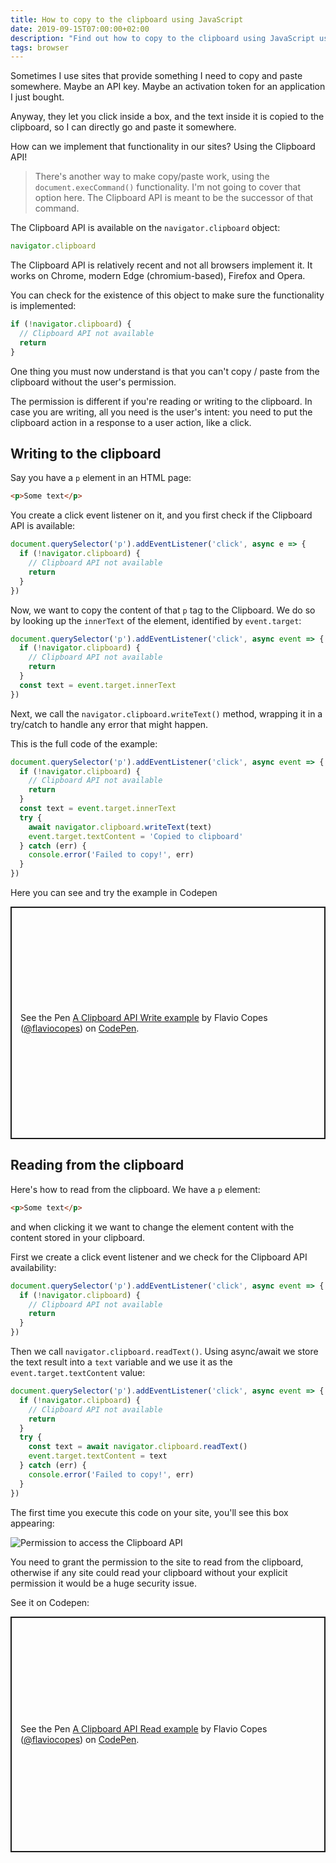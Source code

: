 ```yaml
---
title: How to copy to the clipboard using JavaScript
date: 2019-09-15T07:00:00+02:00
description: "Find out how to copy to the clipboard using JavaScript using the Clipboard API"
tags: browser
---
```


Sometimes I use sites that provide something I need to copy and paste somewhere. Maybe an API key. Maybe an activation token for an application I just bought.

Anyway, they let you click inside a box, and the text inside it is copied to the clipboard, so I can directly go and paste it somewhere.

How can we implement that functionality in our sites? Using the Clipboard API!

> There's another way to make copy/paste work, using the `document.execCommand()` functionality. I'm not going to cover that option here. The Clipboard API is meant to be the successor of that command.

The Clipboard API is available on the `navigator.clipboard` object:

```js
navigator.clipboard
```

The Clipboard API is relatively recent and not all browsers implement it. It works on Chrome, modern Edge (chromium-based), Firefox and Opera.

You can check for the existence of this object to make sure the functionality is implemented:

```js
if (!navigator.clipboard) {
  // Clipboard API not available
  return
}
```

One thing you must now understand is that you can't copy / paste from the clipboard without the user's permission.

The permission is different if you're reading or writing to the clipboard. In case you are writing, all you need is the user's intent: you need to put the clipboard action in a response to a user action, like a click.

## Writing to the clipboard

Say you have a `p` element in an HTML page:

```html
<p>Some text</p>
```

You create a click event listener on it, and you first check if the Clipboard API is available:

```js
document.querySelector('p').addEventListener('click', async e => {
  if (!navigator.clipboard) {
    // Clipboard API not available
    return
  }
})
```

Now, we want to copy the content of that `p` tag to the Clipboard. We do so by looking up the `innerText` of the element, identified by `event.target`:

```js
document.querySelector('p').addEventListener('click', async event => {
  if (!navigator.clipboard) {
    // Clipboard API not available
    return
  }
  const text = event.target.innerText
})
```

Next, we call the `navigator.clipboard.writeText()` method, wrapping it in a try/catch to handle any error that might happen.

This is the full code of the example:

```js
document.querySelector('p').addEventListener('click', async event => {
  if (!navigator.clipboard) {
    // Clipboard API not available
    return
  }
  const text = event.target.innerText
  try {
    await navigator.clipboard.writeText(text)
    event.target.textContent = 'Copied to clipboard'
  } catch (err) {
    console.error('Failed to copy!', err)
  }
})
```

Here you can see and try the example in Codepen

<p class="codepen" data-height="372" data-theme-id="0" data-default-tab="js,result" data-user="flaviocopes" data-slug-hash="yLBPaVY" style="height: 372px; box-sizing: border-box; display: flex; align-items: center; justify-content: center; border: 2px solid; margin: 1em 0; padding: 1em;" data-pen-title="A Clipboard API Write example">
  <span>See the Pen <a href="https://codepen.io/flaviocopes/pen/yLBPaVY/">
  A Clipboard API Write example</a> by Flavio Copes (<a href="https://codepen.io/flaviocopes">@flaviocopes</a>)
  on <a href="https://codepen.io">CodePen</a>.</span>
</p>
<script async src="https://static.codepen.io/assets/embed/ei.js"></script>


## Reading from the clipboard

Here's how to read from the clipboard. We have a `p` element:

```html
<p>Some text</p>
```

and when clicking it we want to change the element content with the content stored in your clipboard.

First we create a click event listener and we check for the Clipboard API availability:

```js
document.querySelector('p').addEventListener('click', async event => {
  if (!navigator.clipboard) {
    // Clipboard API not available
    return
  }
})
```

Then we call `navigator.clipboard.readText()`. Using async/await we store the text result into a `text` variable and we use it as the `event.target.textContent` value:

```js
document.querySelector('p').addEventListener('click', async event => {
  if (!navigator.clipboard) {
    // Clipboard API not available
    return
  }
  try {
    const text = await navigator.clipboard.readText()
    event.target.textContent = text
  } catch (err) {
    console.error('Failed to copy!', err)
  }
})
```

The first time you execute this code on your site, you'll see this box appearing:

![Permission to access the Clipboard API](permission-clipboard.png)

You need to grant the permission to the site to read from the clipboard, otherwise if any site could read your clipboard without your explicit permission it would be a huge security issue.

See it on Codepen:

<p class="codepen" data-height="377" data-theme-id="0" data-default-tab="js,result" data-user="flaviocopes" data-slug-hash="JjPORbr" style="height: 377px; box-sizing: border-box; display: flex; align-items: center; justify-content: center; border: 2px solid; margin: 1em 0; padding: 1em;" data-pen-title="A Clipboard API Read example">
  <span>See the Pen <a href="https://codepen.io/flaviocopes/pen/JjPORbr/">
  A Clipboard API Read example</a> by Flavio Copes (<a href="https://codepen.io/flaviocopes">@flaviocopes</a>)
  on <a href="https://codepen.io">CodePen</a>.</span>
</p>
<script async src="https://static.codepen.io/assets/embed/ei.js"></script>
